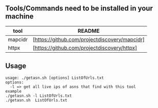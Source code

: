 ## Tools/Commands need to be installed in your machine
| tool | README |
| ------ | ------ |
| mapcidr | [https://github.com/projectdiscovery/mapcidr] |
| httpx | [https://github.com/projectdiscovery/httpx]|

## Usage
```
usage: ./getasn.sh [options] ListOfUrls.txt 
options:
  -l => get all live ips of asns that find with this tool
example
./getasn.sh -l ListOfUrls.txt
./getasn.sh  ListOfUrls.txt
```
